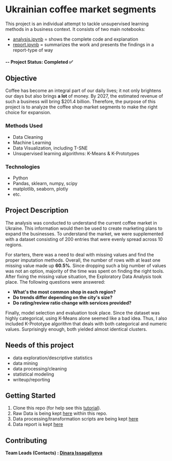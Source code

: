 # Ukrainian coffee market segments

This project is an individual attempt to tackle unsupervised learning methods in a business context. It consists
of two main notebooks:
- [analysis.ipynb](https://github.com/dissagaliyeva/ukrainian-coffee-market-analysis/blob/master/analysis.ipynb) = shows the complete code and explanation 
- [report.ipynb](https://github.com/dissagaliyeva/ukrainian-coffee-market-analysis/blob/master/report.ipynb) = summarizes the work and presents the findings in a report-type of way


#### -- Project Status: Completed ✅

## Objective

Coffee has become an integral part of our daily lives; it not only brightens our days but also brings **a lot**
of money. By 2027, the estimated revenue of such a business will bring $201.4 billion. Therefore, the purpose
of this project is to analyze the coffee shop market segments to make the right choice for expansion.

### Methods Used
* Data Cleaning
* Machine Learning
* Data Visualization, including T-SNE 
* Unsupervised learning algorithms: K-Means & K-Prototypes

### Technologies
* Python
* Pandas, sklearn, numpy, scipy
* matplotlib, seaborn, plotly
* etc. 

## Project Description

The analysis was conducted to understand the current coffee market in Ukraine. This information 
would then be used to create marketing plans to expand the businesses. To understand the market, 
we were supplemented with a dataset consisting of 200 entries that were evenly spread across 
10 regions. 

For starters, there was a need to deal with missing values and find the proper imputation methods. 
Overall, the number of rows with at least one missing value made up **60.5%**. Since dropping such a big 
number of values was not an option, majority of the time was spent on finding the right tools.
After fixing the missing value situation, the Exploratory Data Analysis took place. The following questions were
answered:
- **What's the most common shop in each region?** 
- **Do trends differ depending on the city's size?** 
- **Do rating/review ratio change with services provided?**

Finally, model selection and evaluation took place. Since the dataset was highly categorical,
using K-Means alone seemed like a bad idea. Thus, I also included K-Prototype algorithm that deals
with both categorical and numeric values. Surprisingly enough, both yielded almost identical clusters. 


## Needs of this project

- data exploration/descriptive statistics
- data mining
- data processing/cleaning
- statistical modeling
- writeup/reporting


## Getting Started

1. Clone this repo (for help see this [tutorial](https://help.github.com/articles/cloning-a-repository/)).
2. Raw Data is being kept [here](https://github.com/dissagaliyeva/ukrainian-coffee-market-analysis/blob/master/data/coffee_shops.csv) within this repo. 
3. Data processing/transformation scripts are being kept [here](https://github.com/dissagaliyeva/ukrainian-coffee-market-analysis/blob/master/analysis.ipynb)
4. Data report is kept [here](https://github.com/dissagaliyeva/ukrainian-coffee-market-analysis/blob/master/report.ipynb)


## Contributing 

**Team Leads (Contacts) : [Dinara Issagaliyeva](https://github.com/dissagaliyeva)**
